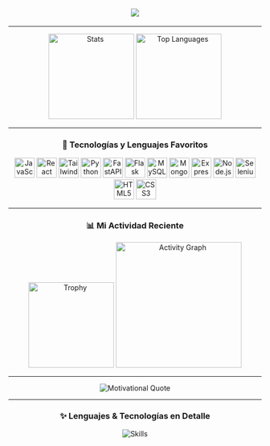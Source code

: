 <h1 align="center">
  <a href="https://github.com/DenverCoder1/readme-typing-svg">
    <img src="https://readme-typing-svg.herokuapp.com?font=Fira+Code&size=30&color=03DAC6&center=true&vCenter=true&width=600&lines=Hola%2C+soy+Carlos+Mario+Ruiz+Pinacho;Desarrollador+de+Software+Frontend+%26+Backend;Explorando+la+tecnología+del+futuro">
  </a>
</h1>

---

<div align="center">
  <img src="https://github-readme-stats.vercel.app/api?username=CarlosMario123&show_icons=true&theme=tokyonight&hide_title=false&count_private=true&include_all_commits=true" height="170" alt="Stats" />
  <img src="https://github-readme-stats.vercel.app/api/top-langs/?username=CarlosMario123&layout=compact&theme=tokyonight&langs_count=6" height="170" alt="Top Languages" />
</div>

---

<h3 align="center">🚀 Tecnologías y Lenguajes Favoritos</h3>

<div align="center">
  <img src="https://cdn.jsdelivr.net/gh/devicons/devicon/icons/javascript/javascript-original.svg" height="40" alt="JavaScript" />
  <img src="https://cdn.jsdelivr.net/gh/devicons/devicon/icons/react/react-original.svg" height="40" alt="React" />
  <img src="https://cdn.jsdelivr.net/gh/devicons/devicon/icons/tailwindcss/tailwindcss-plain.svg" height="40" alt="TailwindCSS" />
  <img src="https://cdn.jsdelivr.net/gh/devicons/devicon/icons/python/python-original.svg" height="40" alt="Python" />
  <img src="https://cdn.jsdelivr.net/gh/devicons/devicon/icons/fastapi/fastapi-original.svg" height="40" alt="FastAPI" />
  <img src="https://cdn.jsdelivr.net/gh/devicons/devicon/icons/flask/flask-original.svg" height="40" alt="Flask" />
  <img src="https://cdn.jsdelivr.net/gh/devicons/devicon/icons/mysql/mysql-original.svg" height="40" alt="MySQL" />
  <img src="https://cdn.jsdelivr.net/gh/devicons/devicon/icons/mongodb/mongodb-original.svg" height="40" alt="MongoDB" />
  <img src="https://cdn.jsdelivr.net/gh/devicons/devicon/icons/express/express-original.svg" height="40" alt="Express" />
  <img src="https://cdn.jsdelivr.net/gh/devicons/devicon/icons/nodejs/nodejs-original.svg" height="40" alt="Node.js" />
  <img src="https://cdn.jsdelivr.net/gh/devicons/devicon/icons/selenium/selenium-original.svg" height="40" alt="Selenium" />
  <img src="https://cdn.jsdelivr.net/gh/devicons/devicon/icons/html5/html5-original.svg" height="40" alt="HTML5" />
  <img src="https://cdn.jsdelivr.net/gh/devicons/devicon/icons/css3/css3-original.svg" height="40" alt="CSS3" />
</div>

---

<h3 align="center">📊 Mi Actividad Reciente</h3>

<div align="center">
  <img src="https://github-profile-trophy.vercel.app/?username=CarlosMario123&theme=tokyonight&margin-w=15&margin-h=15&column=6" height="170" alt="Trophy" />
  <img src="https://github-readme-activity-graph.vercel.app/graph?username=CarlosMario123&bg_color=0d1117&color=03DAC6&line=BB86FC&point=03DAC6&area=true&hide_border=true" height="250" alt="Activity Graph" />
</div>

---

<div align="center">
  <img src="https://quotes-github-readme.vercel.app/api?type=horizontal&theme=tokyonight" alt="Motivational Quote" />
</div>

---

<h3 align="center">✨ Lenguajes & Tecnologías en Detalle</h3>

<div align="center">
  <img src="https://skillicons.dev/icons?i=javascript,react,tailwind,python,fastapi,flask,html,css,mysql,mongodb,nodejs,express" alt="Skills" />
</div>
